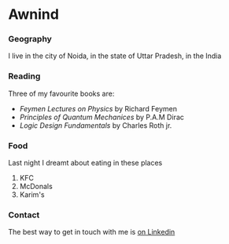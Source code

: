 # Awnind
### Geography

I live in the city of Noida, in the state of Uttar Pradesh, in the India

### Reading
Three of my favourite books are:
- *Feymen Lectures on Physics* by Richard Feymen
- *Principles of Quantum Mechanices* by P.A.M Dirac
- *Logic Design Fundamentals* by Charles Roth jr.

### Food 

Last night I dreamt about eating in these places

1. KFC
2. McDonals
3. Karim's

### Contact

The best way to get in touch with me is [on Linkedin](https://www.linkedin.com/in/awnind-abhay-shrivastava-110a46113/) 
